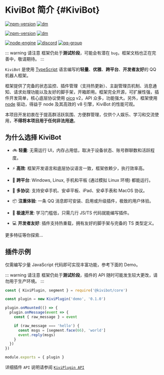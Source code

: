 # KiviBot 简介 {#KiviBot}

[![npm-version](https://img.shields.io/npm/v/@kivibot/core?color=527dec&label=%40kivibot%2Fcore&style=flat-square)](https://npm.im/package/@kivibot/core)
[![dm](https://shields.io/npm/dm/@kivibot/core?label=downloads&style=flat-square)](https://npm.im/package/@kivibot/core)

[![npm-version](https://img.shields.io/npm/v/kivibot?color=527dec&label=kivibot%20<cli>&style=flat-square)](https://npm.im/package/kivibot)
[![dm](https://shields.io/npm/dm/kivibot?label=downloads&style=flat-square)](https://npm.im/package/kivibot)

[![node-engine](https://img.shields.io/node/v/@kivibot/core?style=flat-square&logo=Node.js&logoColor=ffffff&color=527dec)](https://nodejs.org)
[![discord](https://img.shields.io/badge/chat-on%20discord-527dec?logo=discord&style=flat-square&logoColor=ffffff)](https://discord.gg/RegGQD3Fu6)
[![qq-group](https://img.shields.io/badge/QQ%20%E7%BE%A4-614617552-527dec?logo=TencentQQ&style=flat-square&logoColor=ffffff)](https://jq.qq.com/?_wv=1027&k=iK97X7NS)

::: warning 请注意
框架仍处于**测试阶段**，可能会有潜在 `bug`，框架文档也正在完善中，敬请期待。
:::

`KiviBot` 是使用 [TypeScript](https://www.typescriptlang.org/) 语言编写的**轻量**、**优雅**、**跨平台**、**开发者友好**的 QQ 机器人框架。

框架提供了完备的状态监控、插件管理（支持热更新）、主副管理员机制、消息通知、请求处理功能以及友好的脚手架，开箱即用。框架完全开源，可扩展性强，插件开发简单，核心底层协议使用 [oicq](https://github.com/takayama-lily/oicq) v2，API 众多，功能强大。另外，框架使用 [node](https://nodejs.org/) 驱动，得益于 node 及其高效的 v8 引擎，KiviBot 的性能可观。

本项目开发初衷在于提高群活跃氛围、方便群管理，仅供个人娱乐、学习和交流使用，**不得将本项目用于任何非法用途**。

## 为什么选择 KiviBot

- 🚲 **轻量**: 无需运行 UI，内存占用低，取决于设备状态、账号群聊数和活跃程度。

- ⚡ **高效**: 框架开发语言和底层协议语言一致，框架依赖少，执行效率高。

- 📱 **跨平台**: Windows, Linux, 手机和平板 (通过模拟 Linux 环境) 都能运行。

- 🔗 **多协议**: 支持安卓手机、安卓平板、iPad、安卓手表和 MacOS 协议。

- 📦 **注重体验**: 一条 QQ 消息即可安装、启用或升级插件，极致的用户体验。

- 🚤 **极速开发**: 学习门槛低，只需几行 JS/TS 代码就能编写插件。

- 💻 **开发者友好**: 插件支持热重载，拥有友好的脚手架与完备的 TS 类型定义。

更多特征等你探索...

## 插件示例

仅需编写少量 JavaScript 代码即可实现丰富功能，参考下面的 Demo。

::: warning 请注意
框架仍处于**测试阶段**，插件的 API 随时可能发生较大更改，请勿用于生产环境。
:::

```js
const { KiviPlugin, segment } = require('@kivibot/core')

const plugin = new KiviPlugin('demo', '0.1.0')

plugin.onMounted(() => {
  plugin.onMessage(event => {
    const { raw_message } = event

    if (raw_message === 'hello') {
      const msgs = [segment.face(66), 'world']
      event.reply(msgs)
    }
  })
})

module.exports = { plugin }
```

详细插件 `API` 说明请参阅 [`KiviPlugin API`](/api/plugin)
